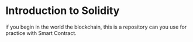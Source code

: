 # Introduction to Solidity

if you begin in the world the blockchain, this is a repository can you use for practice with Smart Contract. 
